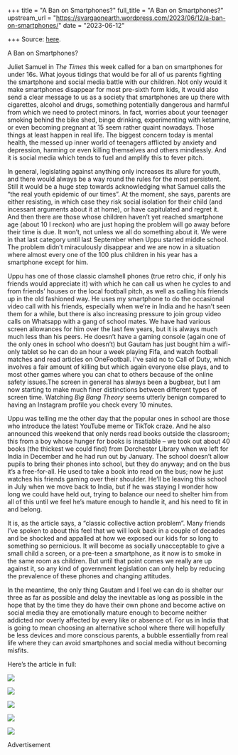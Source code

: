 +++
title = "A Ban on Smartphones?"
full_title = "A Ban on Smartphones?"
upstream_url = "https://svargaonearth.wordpress.com/2023/06/12/a-ban-on-smartphones/"
date = "2023-06-12"

+++
Source: [here](https://svargaonearth.wordpress.com/2023/06/12/a-ban-on-smartphones/).

A Ban on Smartphones?

Juliet Samuel in *The Times* this week called for a ban on smartphones for under 16s. What joyous tidings that would be for all of us parents fighting the smartphone and social media battle with our children. Not only would it make smartphones disappear for most pre-sixth form kids, it would also send a clear message to us as a society that smartphones are up there with cigarettes, alcohol and drugs, something potentially dangerous and harmful from which we need to protect minors. In fact, worries about your teenager smoking behind the bike shed, binge drinking, experimenting with ketamine, or even becoming pregnant at 15 seem rather quaint nowadays. Those things at least happen in real life. The biggest concern today is mental health, the messed up inner world of teenagers afflicted by anxiety and depression, harming or even killing themselves and others mindlessly. And it is social media which tends to fuel and amplify this to fever pitch. 

In general, legislating against anything only increases its allure for youth, and there would always be a way round the rules for the most persistent. Still it would be a huge step towards acknowledging what Samuel calls the “the real youth epidemic of our times”. At the moment, she says, parents are either resisting, in which case they risk social isolation for their child (and incessant arguments about it at home), or have capitulated and regret it. And then there are those whose children haven’t yet reached smartphone age (about 10 I reckon) who are just hoping the problem will go away before their time is due. It won’t, not unless we all do something about it. We were in that last category until last September when Uppu started middle school. The problem didn’t miraculously disappear and we are now in a situation where almost every one of the 100 plus children in his year has a smartphone except for him. 

Uppu has one of those classic clamshell phones (true retro chic, if only his friends would appreciate it) with which he can call us when he cycles to and from friends’ houses or the local football pitch, as well as calling his friends up in the old fashioned way. He uses my smartphone to do the occasional video call with his friends, especially when we’re in India and he hasn’t seen them for a while, but there is also increasing pressure to join group video calls on Whatsapp with a gang of school mates. We have had various screen allowances for him over the last few years, but it is always much much less than his peers. He doesn’t have a gaming console (again one of the only ones in school who doesn’t) but Gautam has just bought him a wifi-only tablet so he can do an hour a week playing Fifa, and watch football matches and read articles on OneFootball. I’ve said no to Call of Duty, which involves a fair amount of killing but which again everyone else plays, and to most other games where you can chat to others because of the online safety issues.The screen in general has always been a bugbear, but I am now starting to make much finer distinctions between different types of screen time. Watching *Big Bang Theory* seems utterly benign compared to having an Instagram profile you check every 10 minutes.

Uppu was telling me the other day that the popular ones in school are those who introduce the latest YouTube meme or TikTok craze. And he also announced this weekend that only nerds read books outside the classroom; this from a boy whose hunger for books is insatiable – we took out about 40 books (the thickest we could find) from Dorchester Library when we left for India in December and he had run out by January. The school doesn’t allow pupils to bring their phones into school, but they do anyway; and on the bus it’s a free-for-all. He used to take a book into read on the bus; now he just watches his friends gaming over their shoulder. He’ll be leaving this school in July when we move back to India, but if he was staying I wonder how long we could have held out, trying to balance our need to shelter him from all of this until we feel he’s mature enough to handle it, and his need to fit in and belong. 

It is, as the article says, a “classic collective action problem”. Many friends I’ve spoken to about this feel that we will look back in a couple of decades and be shocked and appalled at how we exposed our kids for so long to something so pernicious. It will become as socially unacceptable to give a small child a screen, or a pre-teen a smartphone, as it now is to smoke in the same room as children. But until that point comes we really are up against it, so any kind of government legislation can only help by reducing the prevalence of these phones and changing attitudes.

In the meantime, the only thing Gautam and I feel we can do is shelter our three as far as possible and delay the inevitable as long as possible in the hope that by the time they do have their own phone and become active on social media they are emotionally mature enough to become neither addicted nor overly affected by every like or absence of. For us in India that is going to mean choosing an alternative school where there will hopefully be less devices and more conscious parents, a bubble essentially from real life where they can avoid smartphones and social media without becoming misfits. 

Here’s the article in full:

[![](https://svargaonearth.files.wordpress.com/2023/06/unnamed.jpeg?w=1024)](https://svargaonearth.files.wordpress.com/2023/06/unnamed.jpeg)

[![](https://svargaonearth.files.wordpress.com/2023/06/img_4039.jpg?w=1024)](https://svargaonearth.files.wordpress.com/2023/06/img_4039.jpg)

[![](https://svargaonearth.files.wordpress.com/2023/06/img_4040.jpg?w=1024)](https://svargaonearth.files.wordpress.com/2023/06/img_4040.jpg)

[![](https://svargaonearth.files.wordpress.com/2023/06/img_4041.jpg?w=1024)](https://svargaonearth.files.wordpress.com/2023/06/img_4041.jpg)

[![](https://svargaonearth.files.wordpress.com/2023/06/img_4042.jpg?w=1024)](https://svargaonearth.files.wordpress.com/2023/06/img_4042.jpg)

Advertisement
